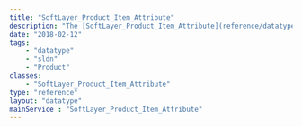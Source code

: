 ```yaml
---
title: "SoftLayer_Product_Item_Attribute"
description: "The [SoftLayer_Product_Item_Attribute](reference/datatypes/SoftLayer_Product_Item_Attribute) data type allows us to describe a [SoftLayer_Product_Item](reference/datatypes/SoftLayer_Product_Item) by attaching specific attributes, which may dictate how it interacts with other products and services. Most, if not all, of these attributes are geared towards internal usage, so customers should rarely be concerned with them. "
date: "2018-02-12"
tags:
    - "datatype"
    - "sldn"
    - "Product"
classes:
    - "SoftLayer_Product_Item_Attribute"
type: "reference"
layout: "datatype"
mainService : "SoftLayer_Product_Item_Attribute"
---
```

